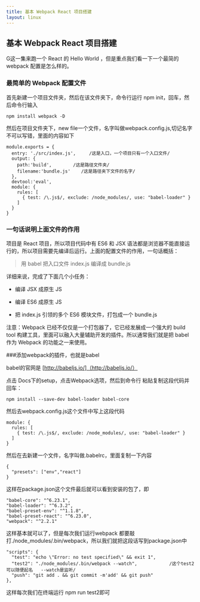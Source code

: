 ```yaml
---
title: 基本 Webpack React 项目搭建
layout: linux
---
```


## 基本 Webpack React 项目搭建

G这一集来跑一个 React 的 Hello World ，但是重点我们看一下一个最简的 webpack 配置是怎么样的。

### 最简单的 Webpack 配置文件

首先新建一个项目文件夹，然后在该文件夹下，命令行运行 npm init，回车，然后命令行输入

```
npm install webpack -D
```

然后在项目文件夹下，new file一个文件，名字叫做webpack.config.js,切记名字不可以写错，里面的内容如下

```
module.exports = {
  entry: './src/index.js',     /这是入口，一个项目只有一个入口文件/
  output: {
    path:'build',        /这是路径文件夹/
    filename:'bundle.js'    /这是路径夹下文件的名字/
  },
  devtool:'eval',
  module: {
    rules: [
      { test: /\.js$/, exclude: /node_modules/, use: "babel-loader" }
    ]
  }
}
```

### 一句话说明上面文件的作用

项目是 React 项目，所以项目代码中有 ES6 和 JSX 语法都是浏览器不能直接运行的，所以项目需要先编译后运行。上面的配置文件的作用，一句话概括：

> 用 babel 把入口文件 index.js 编译成 bundle.js

详细来说，完成了下面几个小任务：

- 编译 JSX 成原生 JS

- 编译 ES6 成原生 JS

- 把 index.js 引领的多个 ES6 模块文件，打包成一个 bundle.js

注意：Webpack 已经不仅仅是一个打包器了，它已经发展成一个强大的 build tool 构建工具，里面可以融入大量辅助开发的插件。所以通常我们就是把 babel 作为 Webpack 的功能之一来使用。

###添加webpack的插件，也就是babel

babel的官网是 [http://babeljs.io/]（http://babeljs.io/）

点击 Docs下的setup，点击Webpack选项，然后到命令行 粘贴复制这段代码并回车：

```
npm install --save-dev babel-loader babel-core
```
然后去webpack.config.js这个文件中写上这段代码

```
module: {
  rules: [
    { test: /\.js$/, exclude: /node_modules/, use: "babel-loader" }
  ]
}
```

然后在去新建一个文件，名字叫做.babelrc，里面复制一下内容

```
{
  "presets": ["env","react"]
}
```

这样在package.json这个文件最后就可以看到安装的包了，即

```
"babel-core": "^6.23.1",
"babel-loader": "^6.3.2",
"babel-preset-env": "^1.1.8",
"babel-preset-react": "^6.23.0",
"webpack": "^2.2.1"
```

这样基本就可以了，但是每次我们运行webpack 都要敲打./node_modules/.bin/webpack，所以我们就把这段话写到package.json中

```
"scripts": {
  "test": "echo \"Error: no test specified\" && exit 1",
  "test2": "./node_modules/.bin/webpack --watch",            /这个test2可以随便起名   --watch是监听/
  "push": "git add . && git commit -m'add' && git push"
},
```

这样每次我们在终端运行 npm run test2即可
